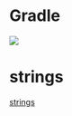 # Gradle
[![](https://jitpack.io/v/zj565061763/language.svg)](https://jitpack.io/#zj565061763/language)

# strings
[strings](https://github.com/zj565061763/language/blob/master/lib/src/main/res/values/strings.xml)
